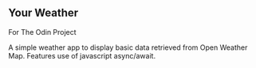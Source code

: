 ## Your Weather

For The Odin Project

A simple weather app to display basic data retrieved from Open Weather Map.  Features use of javascript async/await.
